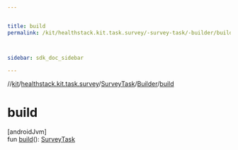 ```yaml
---


title: build
permalink: /kit/healthstack.kit.task.survey/-survey-task/-builder/build.html



sidebar: sdk_doc_sidebar

---
```



//[kit](/kit.html)/[healthstack.kit.task.survey](../../index.html)/[SurveyTask](../index.html)/[Builder](index.html)/[build](build.html)



# build



[androidJvm]\
fun [build](build.html)(): [SurveyTask](../index.html)






